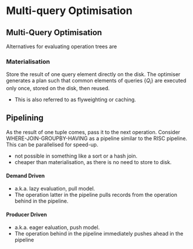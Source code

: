 # Multi-query Optimisation
## Multi-Query Optimisation
Alternatives for evaluating operation trees are

### Materialisation
Store the result of one query element directly on the disk. The optimiser generates a plan such that common elements of queries $\{Q_i\}$ are executed only once, stored on the disk, then reused. 
* This is also referred to as flyweighting or caching.

## Pipelining
As the result of one tuple comes, pass it to the next operation. Consider WHERE-JOIN-GROUPBY-HAVING as a pipeline similar to the RISC pipeline. This can be parallelised for speed-up.
* not possible in something like a sort or a hash join.
* cheaper than materialisation, as there is no need to store to disk.

#### Demand Driven
 * a.k.a. lazy evaluation, pull model.
 * The operation latter in the pipeline pulls records from the operation behind in the pipeline.

#### Producer Driven
* a.k.a. eager ealuation, push model.
* The operation behind in the pipeline immediately pushes ahead in the pipeline

